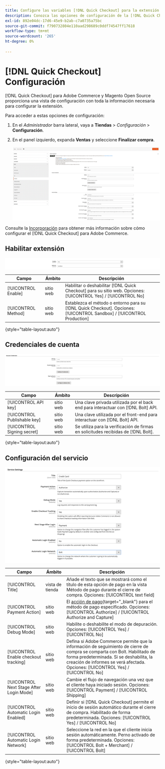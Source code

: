 ```yaml
---
title: Configure las variables [!DNL Quick Checkout] para la extensión de Adobe Commerce
description: Conozca las opciones de configuración de la [!DNL Quick Checkout] y cómo incorporar y configurar correctamente la extensión de.
exl-id: 892e04dc-17d6-45e9-b2ab-c7a0735a75bc
source-git-commit: f790732804e110aad298689c0ddf74547ff17618
workflow-type: tm+mt
source-wordcount: '265'
ht-degree: 0%

---
```


# [!DNL Quick Checkout] Configuración

[!DNL Quick Checkout] para Adobe Commerce y Magento Open Source proporciona una vista de configuración con toda la información necesaria para configurar la extensión.

Para acceder a estas opciones de configuración:

1. En el _Administrador_ barra lateral, vaya a **Tiendas** > _Configuración_ > **Configuración**.
1. En el panel izquierdo, expanda **Ventas** y seleccione **Finalizar compra**.

   ![Cierre de compra rápido](assets/config-new-logo-view.png)

Consulte la [Incorporación](../quick-checkout/onboarding.md) para obtener más información sobre cómo configurar el [!DNL Quick Checkout] para Adobe Commerce.

## Habilitar extensión

![Cierre de compra rápido](assets/enable-method.png)

| Campo | Ámbito | Descripción |
|---|---|---|
| [!UICONTROL Enable] | sitio web | Habilitar o deshabilitar [!DNL Quick Checkout] para su sitio web. Opciones: [!UICONTROL Yes] / [!UICONTROL No] |
| [!UICONTROL Method] | sitio web | Establezca el método o entorno para su [!DNL Quick Checkout]. Opciones: [!UICONTROL Sandbox] / [!UICONTROL Production] |

{style="table-layout:auto"}

## Credenciales de cuenta

![Cierre de compra rápido](assets/account-creds.png)

| Campo | Ámbito | Descripción |
|---|---|---|
| [!UICONTROL API key] | sitio web | Una clave privada utilizada por el back end para interactuar con [!DNL Bolt] API. |
| [!UICONTROL Publishable key] | sitio web | Una clave utilizada por el front-end para interactuar con [!DNL Bolt] API. |
| [!UICONTROL Signing secret] | sitio web | Se utiliza para la verificación de firmas en solicitudes recibidas de [!DNL Bolt]. |

{style="table-layout:auto"}

## Configuración del servicio

![Cierre de compra rápido](assets/service-settings.png)

| Campo | Ámbito | Descripción |
|---|---|---|
| [!UICONTROL Title] | vista de tienda | Añade el texto que se mostrará como el título de esta opción de pago en la vista Método de pago durante el cierre de compra. Opciones: [!UICONTROL text field] |
| [!UICONTROL Payment Action] | sitio web | El [acción de pago](https://docs.magento.com/user-guide/configuration/sales/payment-methods.html#payment-actions){target="_blank"} para el método de pago especificado. Opciones: [!UICONTROL Authorize] / [!UICONTROL Authorize and Capture] |
| [!UICONTROL Debug Mode] | sitio web | Habilite o deshabilite el modo de depuración. Opciones: [!UICONTROL Yes] / [!UICONTROL No] |
| [!UICONTROL Enable checkout tracking] | sitio web | Defina si Adobe Commerce permite que la información de seguimiento de cierre de compra se comparta con Bolt. Habilitado de forma predeterminada. Si se deshabilita, la creación de informes se verá afectada. Opciones: [!UICONTROL Yes] / [!UICONTROL No] |
| [!UICONTROL Next Stage After Login Mode] | sitio web | Cambie el flujo de navegación una vez que el cliente haya iniciado sesión. Opciones: [!UICONTROL Payment] / [!UICONTROL Shipping] |
| [!UICONTROL Automatic Login Enabled] | sitio web | Definir si [!DNL Quick Checkout] permite el inicio de sesión automático durante el cierre de compra. Habilitado de forma predeterminada. Opciones: [!UICONTROL Yes] / [!UICONTROL No] |
| [!UICONTROL Automatic Login Network] | sitio web | Seleccione la red en la que el cliente inicia sesión automáticamente. Perno activado de forma predeterminada. Opciones: [!UICONTROL Bolt + Merchant] / [!UICONTROL Bolt] |

{style="table-layout:auto"}

